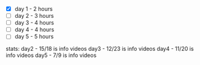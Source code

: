 - [x] day 1 - 2 hours
- [ ] day 2 - 3 hours 
- [ ] day 3 - 4 hours
- [ ] day 4 - 4 hours 
- [ ] day 5 - 5 hours 

stats: 
day2 - 15/18 is info videos
day3 - 12/23 is info videos
day4 - 11/20 is info videos
day5 - 7/9 is info videos




